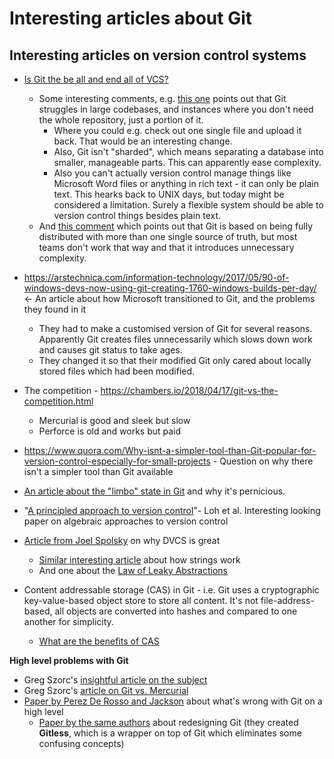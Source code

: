   # Interesting articles about Git

  ## Interesting articles on version control systems

- [Is Git the be all and end all of VCS?](https://dev.to/ben/is-git-the-be-all-and-end-all-of-version-control-4lp)
	- Some interesting comments, e.g. [this one](https://dev.to/jillesvangurp/comment/12dn) points out that Git struggles in large codebases, and instances where you don't need the whole repository, just a portion of it.
		- Where you could e.g. check out one single file and upload it back. That would be an interesting change.
		- Also, Git isn't "sharded", which means separating a database into smaller, manageable parts. This can apparently ease complexity.
		- Also you can't actually version control manage things like Microsoft Word files or anything in rich text - it can only be plain text. This hearks back to UNIX days, but today might be considered a limitation. Surely a flexible system should be able to version control things besides plain text.
	- And [this comment](https://dev.to/jballanc/comment/12af) which points out that Git is based on being fully distributed with more than one single source of truth, but most teams don't work that way and that it introduces unnecessary complexity.
- https://arstechnica.com/information-technology/2017/05/90-of-windows-devs-now-using-git-creating-1760-windows-builds-per-day/ <- An article about how Microsoft transitioned to Git, and the problems they found in it
	- They had to make a customised version of Git for several reasons. Apparently Git creates files unnecessarily which slows down work and causes git status to take ages.
	- They changed it so that their modified Git only cared about locally stored files which had been modified.
- The competition - https://chambers.io/2018/04/17/git-vs-the-competition.html
	- Mercurial is good and sleek but slow
	- Perforce is old and works but paid
- https://www.quora.com/Why-isnt-a-simpler-tool-than-Git-popular-for-version-control-especially-for-small-projects - Question on why there isn't a simpler tool than Git available
- [An article about the "limbo" state in Git](https://blogs.gnome.org/newren/2007/12/08/limbo-why-users-are-more-error-prone-with-git-than-other-vcses/) and why it's pernicious.
- "[A principled approach to version control](https://www.andres-loeh.de/fase2007.pdf)"- Loh et al. Interesting looking paper on algebraic approaches to version control
-  [Article from Joel Spolsky](https://www.joelonsoftware.com/2010/03/17/distributed-version-control-is-here-to-stay-baby/) on why DVCS is great
	- [Similar interesting article](https://www.joelonsoftware.com/2001/12/11/back-to-basics/) about how strings work
	- And one about the [Law of Leaky Abstractions](https://www.joelonsoftware.com/2002/11/11/the-law-of-leaky-abstractions/)

- Content addressable storage (CAS) in Git - i.e. Git uses a cryptographic key-value-based object store to store all content. It's not file-address-based, all objects are converted into hashes and compared to one another for simplicity.
	- [What are the benefits of CAS](https://stackoverflow.com/questions/65199783/what-are-the-benefits-of-content-based-addressing-in-git)

**High level problems with Git**
- Greg Szorc's [insightful article on the subject](https://gregoryszorc.com/blog/2017/12/11/high-level-problems-with-git-and-how-to-fix-them/)
- Greg Szorc's [article on Git vs. Mercurial](https://gregoryszorc.com/blog/2013/05/12/thoughts-on-mercurial-(and-git)/)
- [Paper by Perez De Rosso and Jackson](https://spderosso.github.io/onward13.pdf) about what's wrong with Git on a high level
	- [Paper by the same authors](https://spderosso.github.io/oopsla16.pdf) about redesigning Git (they created **Gitless**, which is a wrapper on top of Git which eliminates some confusing concepts)
